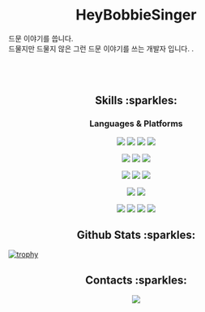 <h1 align=center>HeyBobbieSinger</h1>

<p align>
드문 이야기를 씁니다.</br>   
드물지만 드물지 않은 그런 드문 이야기를 쓰는 개발자 입니다.
  .<br />
  <br />
 <br />
  <br />
 </p>

<h2 align=center>Skills :sparkles:</h2>
<h3 align=center>Languages & Platforms</h3>

<p align=center>
  <img src="https://img.shields.io/badge/Java-007396?style=for-the-badge&logo=Java&logoColor=white">
  <img src="https://img.shields.io/badge/JavaScript-F7DF1E?style=for-the-badge&logo=JavaScript&logoColor=white">
  <img src="https://img.shields.io/badge/Python-3776AB?style=for-the-badge&logo=Python&logoColor=white">
  <img src="https://img.shields.io/badge/CSS3-1572B6?style=for-the-badge&logo=CSS3&logoColor=white">

</p>
<p align=center>
  <img src="https://img.shields.io/badge/Spring Boot-6DB33F?style=for-the-badge&logo=Spring Boot&logoColor=white">
  <img src="https://img.shields.io/badge/React-61DAFB?style=for-the-badge&logo=React&logoColor=white">
  <img src="https://img.shields.io/badge/Django-092E20?style=for-the-badge&logo=Django&logoColor=white">
</p>
<p align=center>
  <img src="https://img.shields.io/badge/Intellij IDEA-000000?style=for-the-badge&logo=Intellij IDEA&logoColor=white">
  <img src="https://img.shields.io/badge/PyCharm-000000?style=for-the-badge&logo=PyCharm&logoColor=white">
  <img src="https://img.shields.io/badge/VisualStudio-5C2D91?style=for-the-badge&logo=VisualStudio&logoColor=white">
</p>
<p align=center>
  <img src="https://img.shields.io/badge/MariaDB-003545?style=for-the-badge&logo=MariaDB&logoColor=white">
  <img src="https://img.shields.io/badge/MySQL-4479A1?style=for-the-badge&logo=MySQL&logoColor=white">
</p>
<p align=center>
  <img src="https://img.shields.io/badge/Amazon AWS-232F3E?style=for-the-badge&logo=Amazon AWS&logoColor=white">
  <img src="https://img.shields.io/badge/Amazon RDS-527FFF?style=for-the-badge&logo=Amazon RDS&logoColor=white">
  <img src="https://img.shields.io/badge/Amazon EC2-FF9900?style=for-the-badge&logo=Amazon EC2&logoColor=white">
  <img src="https://img.shields.io/badge/Amazon S3-569A31?style=for-the-badge&logo=Amazon S3&logoColor=white">
</p>

<h2 align=center>Github Stats :sparkles:</h2>
  
[![trophy](https://github-profile-trophy.vercel.app/?username=projectmiluju&rank=-C,-?&margin-w=35&theme=onedark)](https://github.com/ryo-ma/github-profile-trophy)





<h2 align=center>Contacts :sparkles:</h2>
<div align=center>
  <a href="mailto:project.miluju@gmail.com"><img src="https://img.shields.io/badge/project.miluju@gmail.com-4285F4?style=for-the-badge&logo=Gmail&logoColor=white"></a>
</div>
